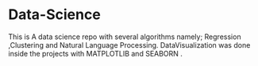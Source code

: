 # Data-Science
This is A data science repo with several algorithms namely; Regression ,Clustering and Natural Language Processing.
DataVisualization was done inside the projects with MATPLOTLIB and SEABORN .

